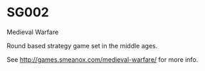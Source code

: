 # SG002
Medieval Warfare

Round based strategy game set in the middle ages.

See http://games.smeanox.com/medieval-warfare/ for more info.
